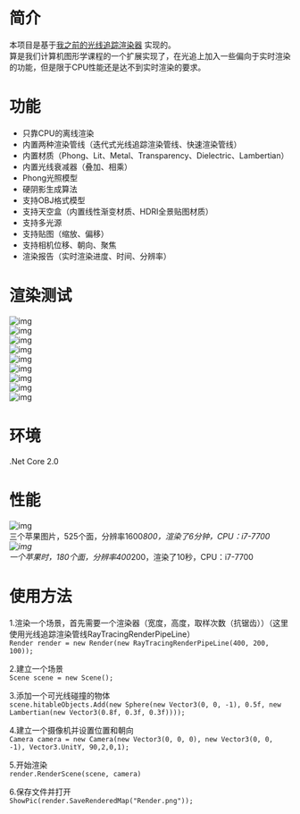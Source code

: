  # 简介  
本项目是基于[我之前的光线追踪渲染器](https://github.com/pg7go/RayTracing) 实现的。  
算是我们计算机图形学课程的一个扩展实现了，在光追上加入一些偏向于实时渲染的功能，但是限于CPU性能还是达不到实时渲染的要求。  

# 功能  
- 只靠CPU的离线渲染  
- 内置两种渲染管线（迭代式光线追踪渲染管线、快速渲染管线）  
- 内置材质（Phong、Lit、Metal、Transparency、Dielectric、Lambertian）  
- 内置光线衰减器（叠加、相乘）  
- Phong光照模型  
- 硬阴影生成算法  
- 支持OBJ格式模型  
- 支持天空盒（内置线性渐变材质、HDRI全景贴图材质）  
- 支持多光源  
- 支持贴图（缩放、偏移）  
- 支持相机位移、朝向、聚焦  
- 渲染报告（实时渲染进度、时间、分辨率）  

# 渲染测试

![img](https://raw.githubusercontent.com/pg7go/CPU-Render/master/Screenshots/Render.png)  
![img](https://raw.githubusercontent.com/pg7go/CPU-Render/master/Screenshots/new1.png)  
![img](https://raw.githubusercontent.com/pg7go/CPU-Render/master/Screenshots/render2.gif)  
![img](https://raw.githubusercontent.com/pg7go/CPU-Render/master/Screenshots/Chapter_12.png)  
![img](https://raw.githubusercontent.com/pg7go/CPU-Render/master/Screenshots/Chapter_8.png)  
![img](https://raw.githubusercontent.com/pg7go/CPU-Render/master/Screenshots/Chapter_9.png)  
![img](https://raw.githubusercontent.com/pg7go/CPU-Render/master/Screenshots/Chapter_10.png)  
![img](https://raw.githubusercontent.com/pg7go/CPU-Render/master/Screenshots/Chapter_11.png)  
![img](https://raw.githubusercontent.com/pg7go/CPU-Render/master/Screenshots/progress.png)  

# 环境
.Net Core 2.0   

# 性能
![img](https://raw.githubusercontent.com/pg7go/CPU-Render/master/Screenshots/Render.png)   
三个苹果图片，525个面，分辨率1600*800，渲染了6分钟，CPU：i7-7700  
![img](https://raw.githubusercontent.com/pg7go/CPU-Render/master/RayTracing/bin/Debug/netcoreapp2.0/Render.png)   
一个苹果时，180个面，分辨率400*200，渲染了10秒，CPU：i7-7700  
  
# 使用方法
1.渲染一个场景，首先需要一个渲染器（宽度，高度，取样次数（抗锯齿））（这里使用光线追踪渲染管线RayTracingRenderPipeLine）  
`Render render = new Render(new RayTracingRenderPipeLine(400, 200, 100));`  
  
2.建立一个场景  
`Scene scene = new Scene();`  
  
3.添加一个可光线碰撞的物体  
`scene.hitableObjects.Add(new Sphere(new Vector3(0, 0, -1), 0.5f, new Lambertian(new Vector3(0.8f, 0.3f, 0.3f))));`  
  
4.建立一个摄像机并设置位置和朝向  
`Camera camera = new Camera(new Vector3(0, 0, 0), new Vector3(0, 0, -1), Vector3.UnitY, 90,2,0,1);`  
  
5.开始渲染  
`render.RenderScene(scene, camera)`  
  
6.保存文件并打开  
`ShowPic(render.SaveRenderedMap("Render.png"));`  



